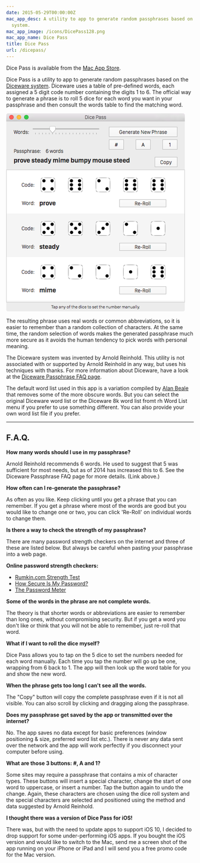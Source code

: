 ```yaml
---
date: 2015-05-29T00:00:00Z
mac_app_desc: A utility to app to generate random passphrases based on the Diceware
  system.
mac_app_image: /icons/DicePass128.png
mac_app_name: Dice Pass
title: Dice Pass
url: /dicepass/
---
```


Dice Pass is available from the [Mac App Store][0].

Dice Pass is a utility to app to generate random passphrases based on the
[Diceware system][1]. Diceware uses a table of pre-defined words, each assigned
a 5 digit code number containing the digits 1 to 6. The official way to generate
a phrase is to roll 5 dice for each word you want in your passphrase and then
consult the words table to find the matching word.

![Dice Pass for Mac][7]

The resulting phrase uses real words or common abbreviations, so it is easier to
remember than a random collection of characters. At the same time, the random
selection of words makes the generated passphrase much more secure as it avoids
the human tendency to pick words with personal meaning.

The Diceware system was invented by Arnold Reinhold. This utility is not
associated with or supported by Arnold Reinhold in any way, but uses his
techniques with thanks. For more information about Diceware, have a look at the
[Diceware Passphrase FAQ page][2].

The default word list used in this app is a variation compiled by [Alan
Beale][3] that removes some of the more obscure words. But you can select the
original Diceware word list or the Diceware 8k word list fromt rh Word List menu
if you prefer to use something different. You can also provide your own word
list file if you prefer.

---

## F.A.Q.

**How many words should I use in my passphrase?**

Arnold Reinhold recommends 6 words. He used to suggest that 5 was sufficient for
most needs, but as of 2014 has increased this to 6. See the Diceware Passphrase
FAQ page for more details. (Link above.)

**How often can I re-generate the passphrase?**

As often as you like. Keep clicking until you get a phrase that you can
remember. If you get a phrase where most of the words are good but you would
like to change one or two, you can click 'Re-Roll' on individual words to change
them.

**Is there a way to check the strength of my passphrase?**

There are many password strength checkers on the internet and three of these are
listed below. But always be careful when pasting your passphrase into a web
page.

**Online password strength checkers:**

* [Rumkin.com Strength Test][4]
* [How Secure Is My Password?][5]
* [The Password Meter][6]

**Some of the words in the phrase are not complete words.**

The theory is that shorter words or abbreviations are easier to remember than
long ones, without compromising security. But if you get a word you don't like
or think that you will not be able to remember, just re-roll that word.

**What if I want to roll the dice myself?**

Dice Pass allows you to tap on the 5 dice to set the numbers needed for each
word manually. Each time you tap the number will go up be one, wrapping from 6
back to 1. The app will then look up the word table for you and show the new
word.

**When the phrase gets too long I can't see all the words.**

The "Copy" button will copy the complete passphrase even if it is not all
visible. You can also scroll by clicking and dragging along the passphrase.

**Does my passphrase get saved by the app or transmitted over the internet?**

No. The app saves no data except for basic preferences (window positioning &
size, preferred word list etc.). There is never any data sent over the network
and the app will work perfectly if you disconnect your computer before using.

**What are those 3 buttons: #, A and 1?**

Some sites may require a passphrase that contains a mix of character types.
These buttons will insert a special character, change the start of one word to
uppercase, or insert a number. Tap the button again to undo the change. Again,
these characters are chosen using the dice roll system and the special
characters are selected and positioned using the method and data suggested by
Arnold Reinhold.

**I thought there was a version of Dice Pass for iOS!**

There was, but with the need to update apps to support iOS 10, I decided to drop
support for some under-performing iOS apps. If you bought the iOS version and
would like to switch to the Mac, send me a screen shot of the app running on
your iPhone or iPad and I will send you a free promo code for the Mac version.

[0]: https://itunes.apple.com/us/app/dice-pass/id997688302
[1]: http://world.std.com/~reinhold/diceware.html
[2]: http://world.std.com/%7Ereinhold/dicewarefaq.html
[3]: http://world.std.com/~reinhold/beale.wordlist.asc
[4]: http://rumkin.com/tools/password/passchk.php
[5]: https://howsecureismypassword.net
[6]: http://www.passwordmeter.com
[7]: /images/DicePass_Mac.png
[8]: https://itunes.apple.com/app/dice-pass/id998397511
[9]: /images/DicePass_iOS.png
